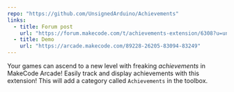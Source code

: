 ```yaml
---
repo: "https://github.com/UnsignedArduino/Achievements"
links:
  - title: Forum post
    url: "https://forum.makecode.com/t/achievements-extension/6308?u=unsignedarduino"
  - title: Demo
    url: "https://arcade.makecode.com/89228-26205-83094-83249"
---
```


Your games can ascend to a new level with freaking _achievements_ in MakeCode Arcade! Easily track and display achievements with this extension! This will add a category called `Achievements` in the toolbox.
